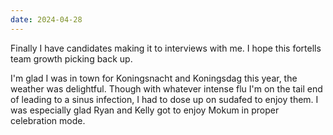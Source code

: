 ```yaml
---
date: 2024-04-28
---
```


Finally I have candidates making it to interviews with me. I hope this fortells team growth picking back up.

I'm glad I was in town for Koningsnacht and Koningsdag this year, the weather was delightful. Though with whatever intense flu I'm on the tail end of leading to a sinus infection, I had to dose up on sudafed to enjoy them. I was especially glad Ryan and Kelly got to enjoy Mokum in proper celebration mode.
